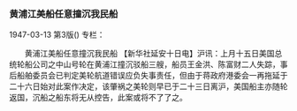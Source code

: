 ### 黄浦江美船任意撞沉我民船

1947-03-13
第3版()
专栏：

　　黄浦江美船任意撞沉我民船
    【新华社延安十日电】沪讯：上月十五日美国总统轮船公司之中山号轮在黄浦江撞沉驳船三艘，船员王金洪、陈富财二人失踪，事后船舶委员会已判定美轮航道错误应负失事责任，但由于蒋政府港委会一再拖延于二十六日始对此案作决定，该肇祸之美轮则早已于二十三日离沪，美国船主亦随轮返国，沉船之船东将无从控告，此案或将不了了之。
